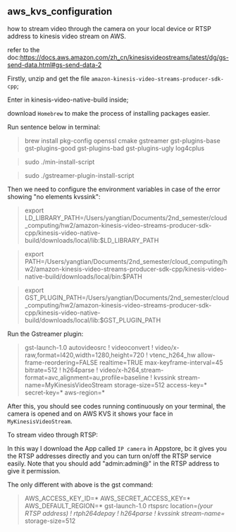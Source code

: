 ## aws_kvs_configuration
how to stream video through the camera on your local device or RTSP address to kinesis video stream on AWS.

refer to the doc:https://docs.aws.amazon.com/zh_cn/kinesisvideostreams/latest/dg/gs-send-data.html#gs-send-data-2

Firstly, unzip and get the file `amazon-kinesis-video-streams-producer-sdk-cpp`;

Enter in kinesis-video-native-build inside;

download `Homebrew` to make the process of installing packages easier.

Run sentence below in terminal:
>brew install pkg-config openssl cmake gstreamer gst-plugins-base gst-plugins-good gst-plugins-bad gst-plugins-ugly log4cplus

>sudo ./min-install-script

>sudo ./gstreamer-plugin-install-script

Then we need to configure the environment variables in case of the error showing "no elements kvssink":

>export LD_LIBRARY_PATH=/Users/yangtian/Documents/2nd_semester/cloud_computing/hw2/amazon-kinesis-video-streams-producer-sdk-cpp/kinesis-video-native-build/downloads/local/lib:$LD_LIBRARY_PATH

>export PATH=/Users/yangtian/Documents/2nd_semester/cloud_computing/hw2/amazon-kinesis-video-streams-producer-sdk-cpp/kinesis-video-native-build/downloads/local/bin:$PATH

>export GST_PLUGIN_PATH=/Users/yangtian/Documents/2nd_semester/cloud_computing/hw2/amazon-kinesis-video-streams-producer-sdk-cpp/kinesis-video-native-build/downloads/local/lib:$GST_PLUGIN_PATH

Run the Gstreamer plugin:

>gst-launch-1.0 autovideosrc ! videoconvert ! video/x-raw,format=I420,width=1280,height=720 ! vtenc_h264_hw allow-frame-reordering=FALSE realtime=TRUE max-keyframe-interval=45 bitrate=512 ! h264parse ! video/x-h264,stream-format=avc,alignment=au,profile=baseline ! kvssink stream-name=MyKinesisVideoStream storage-size=512 access-key=* secret-key=* aws-region=*

After this, you should see codes running continuously on your terminal, the camera is opened and on AWS KVS it shows your face in `MyKinesisVideoStream`.

To stream video through RTSP:

In this way I download the App called `IP camera` in Appstore, bc it gives you the RTSP addresses directly and you can turn on/off the RTSP service easily. Note that you should add "admin:admin@" in the RTSP address to give it permission.

The only different with above is the gst command:

>AWS_ACCESS_KEY_ID=* AWS_SECRET_ACCESS_KEY=* AWS_DEFAULT_REGION=* gst-launch-1.0 rtspsrc location=*(your RTSP address) ! rtph264depay ! h264parse ! kvssink stream-name=* storage-size=512



